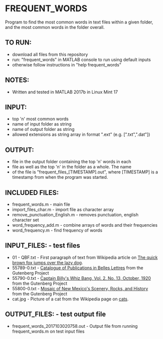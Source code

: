 # FREQUENT_WORDS

Program to find the most common words in text files within a given
folder, and the most common words in the folder overall.

## TO RUN:
- download all files from this repository
- run: "frequent_words" in MATLAB console to run using default inputs
- otherwise follow instructions in "help frequent_words"
    
## NOTES:
- Written and tested in MATLAB 2017b in Linux Mint 17

## INPUT: 
- top 'n' most common words
- name of input folder as string
- name of output folder as string
- allowed extensions as string array in format ".ext" (e.g. [".txt",".dat"])

## OUTPUT: 
- file in the output folder containing the top 'n' words in each
- file as well as the top 'n' in the folder as a whole. The name
- of the file is "frequent_files_[TIMESTAMP].out", where [TIMESTAMP] is a timestamp from when the program was started.

## INCLUDED FILES:
- frequent_words.m - main file
- import_files_char.m - import file as character array
- remove_punctuation_English.m - removes punctuation, english character set
- word_frequency_add.m - combine arrays of words and their frequencies
- word_frequency.m - find frequency of words

## INPUT_FILES: - test files
- 01 - QBF.txt - First paragraph of text from Wikipedia article on [The quick brown fox jumps over the lazy dog](https://en.wikipedia.org/wiki/The_quick_brown_fox_jumps_over_the_lazy_dog).
- 55789-0.txt - [Catalogue of Publications in Belles Lettres](http://www.gutenberg.org/ebooks/55789) from the Gutenberg Project 
- 55790-0.txt - [Captain Billy's Whiz Bang, Vol. 2. No. 13, October, 1920](http://www.gutenberg.org/ebooks/55790) from the Gutenberg Project
- 55800-0.txt - [Mosaic of New Mexico's Scenery, Rocks, and History](http://www.gutenberg.org/ebooks/55800) from the Gutenberg Project
- cat.jpg - Picture of a cat from the Wikipedia page on [cats](https://en.wikipedia.org/wiki/Cat). 
    
## OUTPUT_FILES: - test output file
- frequent_words_2017103020758.out - Output file from running frequent_words.m on test input files
    
